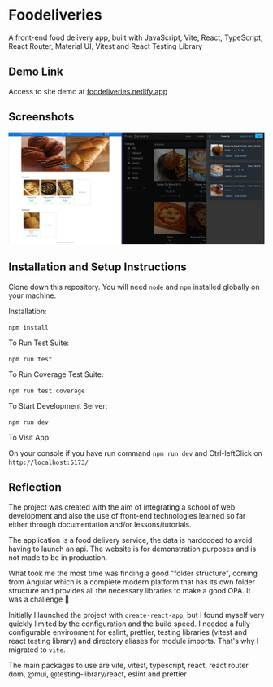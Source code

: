 # Foodeliveries

A front-end food delivery app, built with JavaScript, Vite, React, TypeScript, React Router, Material UI, Vitest and React Testing Library

## Demo Link

Access to site demo at [foodeliveries.netlify.app](https://foodeliveries.netlify.app/)

## Screenshots

![home and cart page](./screenshots/home_and_cart_pages.jpg)

## Installation and Setup Instructions

Clone down this repository. You will need `node` and `npm` installed globally on your machine.

Installation:

`npm install`

To Run Test Suite:

`npm run test`

To Run Coverage Test Suite:

`npm run test:coverage`

To Start Development Server:

`npm run dev`

To Visit App:

On your console if you have run command `npm run dev` and Ctrl-leftClick on `http://localhost:5173/`

## Reflection

The project was created with the aim of integrating a school of web development and also the use of front-end technologies learned so far either through documentation and/or lessons/tutorials.

The application is a food delivery service, the data is hardcoded to avoid having to launch an api. The website is for demonstration purposes and is not made to be in production.

What took me the most time was finding a good "folder structure", coming from Angular which is a complete modern platform that has its own folder structure and provides all the necessary libraries to make a good OPA. It was a challenge 🥲

Initially I launched the project with `create-react-app`, but I found myself very quickly limited by the configuration and the build speed. I needed a fully configurable environment for eslint, prettier, testing libraries (vitest and react testing library) and directory aliases for module imports. That's why I migrated to `vite`.

The main packages to use are vite, vitest, typescript, react, react router dom, @mui, @testing-library/react, eslint and prettier
